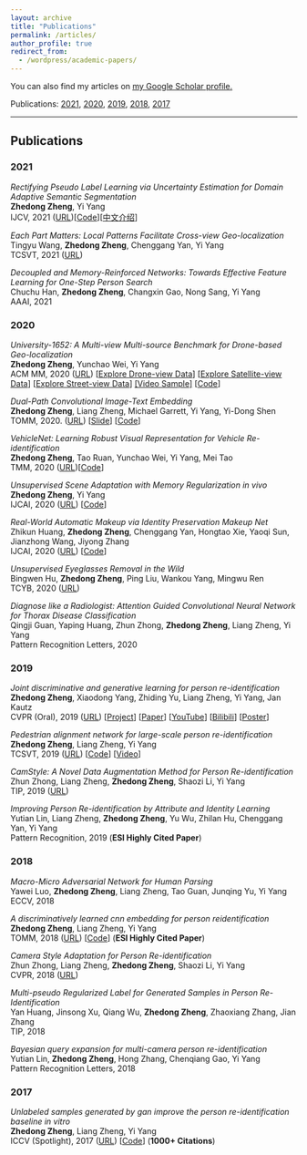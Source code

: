 ```yaml
---
layout: archive
title: "Publications"
permalink: /articles/
author_profile: true
redirect_from: 
  - /wordpress/academic-papers/
---
```

You can also find my articles on <u><a href="https://scholar.google.com/citations?user=XT17oUEAAAAJ">my Google Scholar profile</a>.</u>

Publications:  [2021](#2021), [2020](#2020), [2019](#2019), [2018](#2018), [2017](#2017)

<hr>

## Publications

### 2021
_Rectifying Pseudo Label Learning via Uncertainty Estimation for Domain Adaptive Semantic Segmentation_<br>
**Zhedong Zheng**, Yi Yang<br>
IJCV, 2021 ([URL](https://arxiv.org/abs/2003.03773))[[Code](https://github.com/layumi/Seg-Uncertainty)][[中文介绍](https://zhuanlan.zhihu.com/p/130220572)]

_Each Part Matters: Local Patterns Facilitate Cross-view Geo-localization_<br>
Tingyu Wang, **Zhedong Zheng**, Chenggang Yan, Yi Yang<br>
TCSVT, 2021 ([URL](https://arxiv.org/abs/2008.11646))

_Decoupled and Memory-Reinforced Networks: Towards Effective Feature Learning for One-Step Person Search_<br>
Chuchu Han, **Zhedong Zheng**, Changxin Gao, Nong Sang, Yi Yang<br>
AAAI, 2021

### 2020

_University-1652: A Multi-view Multi-source Benchmark for Drone-based Geo-localization_<br>
**Zhedong Zheng**, Yunchao Wei, Yi Yang<br>
ACM MM, 2020 ([URL](https://arxiv.org/abs/2002.12186))
[[Explore Drone-view Data](https://github.com/layumi/University1652-Baseline/blob/master/docs/index_files/sample_drone.jpg?raw=true)]
[[Explore Satellite-view Data](https://github.com/layumi/University1652-Baseline/blob/master/docs/index_files/sample_satellite.jpg?raw=true)]
[[Explore Street-view Data](https://github.com/layumi/University1652-Baseline/blob/master/docs/index_files/sample_street.jpg?raw=true)]
[[Video Sample]](https://www.youtube.com/embed/dzxXPp8tVn4?vq=hd1080)
[[Code](https://github.com/layumi/University1652-Baseline)]

_Dual-Path Convolutional Image-Text Embedding_<br>
**Zhedong Zheng**, Liang Zheng, Michael Garrett, Yi Yang, Yi-Dong Shen <br>
TOMM, 2020.
([URL](https://arxiv.org/abs/1711.05535)) [[Slide](http://zdzheng.xyz/files/ZhedongZheng_CA_Talk_DualPath.pdf)]
[[Code](https://github.com/layumi/Image-Text-Embedding)]

_VehicleNet: Learning Robust Visual Representation for Vehicle Re-identification_<br>
**Zhedong Zheng**, Tao Ruan, Yunchao Wei, Yi Yang, Mei Tao<br>
TMM, 2020 ([URL](https://arxiv.org/abs/2004.06305))[[Code](https://github.com/layumi/AICIty-reID-2020)]

_Unsupervised Scene Adaptation with Memory Regularization in vivo_<br>
**Zhedong Zheng**, Yi Yang<br>
IJCAI, 2020 ([URL](https://arxiv.org/abs/1912.11164)) [[Code](https://github.com/layumi/Seg_Uncertainty)]

_Real-World Automatic Makeup via Identity Preservation Makeup Net_<br>
Zhikun Huang, **Zhedong Zheng**, Chenggang Yan, Hongtao Xie, Yaoqi Sun, Jianzhong Wang, Jiyong Zhang <br>
IJCAI, 2020 ([URL](https://github.com/huangzhikun1995/IPM-Net/blob/master/Real_World_Automatic_Makeup_via_Identity_Preservation_Makeup_Net.pdf)) [[Code](https://github.com/huangzhikun1995/IPM-Net)]

_Unsupervised Eyeglasses Removal in the Wild_<br>
Bingwen Hu, **Zhedong Zheng**, Ping Liu, Wankou Yang, Mingwu Ren<br>
TCYB, 2020 ([URL](https://arxiv.org/abs/1909.06989))

_Diagnose like a Radiologist: Attention Guided Convolutional Neural Network for Thorax Disease
Classification_<br>
Qingji Guan, Yaping Huang, Zhun Zhong, **Zhedong Zheng**, Liang Zheng, Yi Yang<br>
Pattern Recognition Letters, 2020

### 2019
_Joint discriminative and generative learning for person re-identification_<br>
**Zhedong Zheng**, Xiaodong Yang, Zhiding Yu, Liang Zheng, Yi Yang, Jan Kautz<br>
CVPR (Oral), 2019 ([URL](https://arxiv.org/pdf/1904.07223.pdf)) [[Project](http://zdzheng.xyz/DG-Net/)] [[Paper](https://arxiv.org/abs/1904.07223)]
[[YouTube](https://www.youtube.com/watch?v=ubCrEAIpQs4)] [[Bilibili](https://www.bilibili.com/video/av51439240)]
[[Poster](http://zdzheng.xyz/files/DGNet_poster.pdf)]

_Pedestrian alignment network for large-scale person re-identification_<br>
**Zhedong Zheng**, Liang Zheng, Yi Yang<br>
TCSVT, 2019 ([URL](https://ieeexplore.ieee.org/stamp/stamp.jsp?arnumber=8481710)) [[Code](https://github.com/layumi/Pedestrian_Alignment)] [[Video](https://www.youtube.com/watch?v=OJR43TzS3a8)]

_CamStyle: A Novel Data Augmentation Method for Person Re-identification_<br>
Zhun Zhong, Liang Zheng, **Zhedong Zheng**, Shaozi Li, Yi Yang<br>
TIP, 2019 ([URL](https://ieeexplore.ieee.org/document/8485427))

_Improving Person Re-identification by Attribute and Identity Learning_<br>
Yutian Lin, Liang Zheng, **Zhedong Zheng**, Yu Wu, Zhilan Hu, Chenggang Yan, Yi Yang <br> 
Pattern Recognition, 2019 (<strong>ESI Highly Cited Paper</strong>)

### 2018

_Macro-Micro Adversarial Network for Human Parsing_<br>
Yawei Luo, **Zhedong Zheng**, Liang Zheng, Tao Guan, Junqing Yu, Yi Yang<br>
ECCV, 2018

_A discriminatively learned cnn embedding for person reidentification_<br>
**Zhedong Zheng**, Liang Zheng, Yi Yang<br>
TOMM, 2018 ([URL](https://arxiv.org/pdf/1611.05666.pdf)) [[Code](https://github.com/layumi/2016_person_re-ID)] (<strong>ESI Highly Cited Paper</strong>)

_Camera Style Adaptation for Person Re-identification_<br>
Zhun Zhong, Liang Zheng, **Zhedong Zheng**, Shaozi Li, Yi Yang<br>
CVPR, 2018 ([URL](http://openaccess.thecvf.com/content_cvpr_2018/papers/Zhong_Camera_Style_Adaptation_CVPR_2018_paper.pdf))

_Multi-pseudo Regularized Label for Generated Samples in Person Re-Identification_<br>
Yan Huang, Jinsong Xu, Qiang Wu, **Zhedong Zheng**, Zhaoxiang Zhang, Jian Zhang<br>
TIP, 2018

_Bayesian query expansion for multi-camera person re-identification_<br>
Yutian Lin, **Zhedong Zheng**, Hong Zhang, Chenqiang Gao, Yi Yang<br>
Pattern Recognition Letters, 2018

### 2017
_Unlabeled samples generated by gan improve the person re-identification baseline in vitro_<br>
**Zhedong Zheng**, Liang Zheng, Yi Yang<br>
ICCV (Spotlight), 2017 ([URL](http://openaccess.thecvf.com/content_ICCV_2017/papers/Zheng_Unlabeled_Samples_Generated_ICCV_2017_paper.pdf))
[[Code](https://github.com/layumi/Person-reID_GAN)] (<strong>1000+ Citations</strong>)
